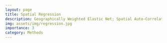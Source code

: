 ```yaml
---
layout: page
title: Spatial Regression
description: Geographically Weighted Elastic Net; Spatial Auto-Correlation; Spatial Cross-Correlation; Local Regression; Spatial Non-Stationarity
img: assets/img/regression.jpg
importance: 3
category: Methods
---
```

